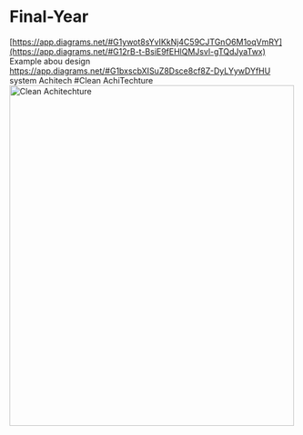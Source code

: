 # Final-Year
[https://app.diagrams.net/#G1ywot8sYvIKkNj4C59CJTGnO6M1oqVmRY](https://app.diagrams.net/#G12rB-t-BsiE9fEHlQMJsvl-gTQdJyaTwx) Example abou design
https://app.diagrams.net/#G1bxscbXISuZ8Dsce8cf8Z-DyLYywDYfHU system Achitech
#Clean AchiTechture
<img src="https://fullstackroyhome.files.wordpress.com/2019/03/cleanarchitecture.jpg" alt="Clean Achitechture" width="500" height="600">
